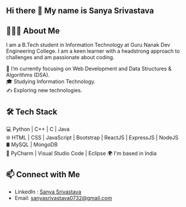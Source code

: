 ## Hi there 👋 My name is Sanya Srivastava

## 👨🏻‍💻 About Me
I am a B.Tech student in Information Technology at Guru Nanak Dev Engineering College. I am a keen learner with a headstrong approach to challenges and am passionate about coding.

🔭 I’m currently focusing on Web Development and Data Structures & Algorithms (DSA).  
🎓 Studying Information Technology.  
✍️ Exploring new technologies.

## 🛠 Tech Stack
💻 Python | C++ | C | Java  
🌐 HTML | CSS | JavaScript | Bootstrap | ReactJS | ExpressJS | NodeJS  
🛢 MySQL | MongoDB  
🔧 PyCharm | Visual Studio Code | Eclipse
🌍  I'm based in India

## 📫 Connect with Me
- LinkedIn : [Sanya Srivastava](https://www.linkedin.com/in/sanya-srivastava-b961b428a/)
- Email: [sanyasrivastava0732@gmail.com](mailto:sanyasrivastava0732@gmail.com)



<!--
**Sanya0732/sanya0732** is a ✨ _special_ ✨ repository because its `README.md` (this file) appears on your GitHub profile.

Here are some ideas to get you started:
- 🔭 I’m currently working on ...
- 🌱 I’m currently learning ...
- 👯 I’m looking to collaborate on ...
- 🤔 I’m looking for help with ...
- 💬 Ask me about ...
- 📫 How to reach me: ...
- 😄 Pronouns: ...
- ⚡ Fun fact: ...
-->

